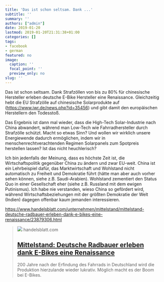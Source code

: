 ```yaml
---
title: 'Das ist schon seltsam. Dank ...'
subtitle: ''
summary: ''
authors: ["admin"]
date: 2019-01-20
lastmod: 2019-01-20T21:31:38+01:00
categories: []
tags:
- facebook
- german
featured: no
image:
  caption: ''
  focal_point: ''
  preview_only: no
slug: ''
---
```

Das ist schon seltsam. Dank Strafzöllen von bis zu 80% für chinesische Hersteller erleben deutsche E-Bike Hersteller eine Renaissance.
Gleichzeitig hebt die EU Strafzölle auf chinesische Solarprodukte auf (https://www.iwr.de/news.php?id=35456) und gibt damit den europäischen Herstellern den Todesstoß. 

Das Ergebnis ist dann mal wieder, dass die High-Tech Solar-Industrie nach China abwandert, während man Low-Tech wie Fahrradhersteller durch Strafzölle schützt. Macht so etwas Sinn? 
Und wollen wir wirklich unsere Energiewende dadurch ermöglichen, indem wir in menschenrechtverachtenden Regimen Solarpanels zum Spotpreis herstellen lassen? Ist das nicht heuchlerisch? 

Ich bin jedenfalls der Meinung, dass es höchste Zeit ist, die Wirtschaftspolitik gegenüber China zu ändern und zwar EU-weit. China ist ein Lehrbeispiel dafür, das Marktwirtschaft und Wohlstand nicht automatisch zu Freiheit und Demokratie führt (hätte man aber auch vorher sehen können, siehe z.B. Saudi-Arabien). Wohlstand zementiert den Status Quo in einer Gesellschaft eher (siehe z.B. Russland mit dem ewigen Putinismus). Ich habe nie verstanden, wieso China so gefördert wird, während Wirtschaftsbeziehungen mit der größten Demokratie der Welt (Indien) dagegen offenbar kaum jemanden interessieren.

https://www.handelsblatt.com/unternehmen/mittelstand/mittelstand-deutsche-radbauer-erleben-dank-e-bikes-eine-renaissance/23879306.html
> [![](https://www.handelsblatt.com/images/e-bike-fertigung-bei-riese-und-mueller/23879414/2-format2003.jpg)](https://www.handelsblatt.com/unternehmen/mittelstand/mittelstand-deutsche-radbauer-erleben-dank-e-bikes-eine-renaissance/23879306.html)
> handelsblatt.com
> ## [Mittelstand: Deutsche Radbauer erleben dank E-Bikes eine Renaissance](https://www.handelsblatt.com/unternehmen/mittelstand/mittelstand-deutsche-radbauer-erleben-dank-e-bikes-eine-renaissance/23879306.html)
>
>200 Jahre nach der Erfindung des Fahrrads in Deutschland wird die Produktion hierzulande wieder lukrativ. Möglich macht es der Boom bei E-Bikes.


